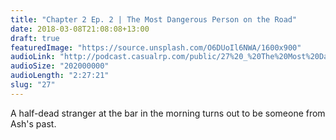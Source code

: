 ```yaml
---
title: "Chapter 2 Ep. 2 | The Most Dangerous Person on the Road"
date: 2018-03-08T21:08:08+13:00
draft: true
featuredImage: "https://source.unsplash.com/O6DUoIl6NWA/1600x900"
audioLink: "http://podcast.casualrp.com/public/27%20_%20The%20Most%20Dangerous%20Person%20On%20The%20Road.mp3"
audioSize: "202000000"
audioLength: "2:27:21"
slug: "27"
---
```


A half-dead stranger at the bar in the morning turns out to be someone from Ash's past.
